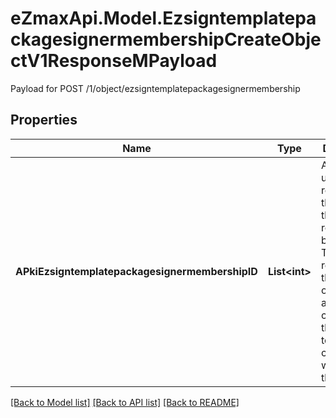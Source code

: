 # eZmaxApi.Model.EzsigntemplatepackagesignermembershipCreateObjectV1ResponseMPayload
Payload for POST /1/object/ezsigntemplatepackagesignermembership

## Properties

Name | Type | Description | Notes
------------ | ------------- | ------------- | -------------
**APkiEzsigntemplatepackagesignermembershipID** | **List&lt;int&gt;** | An array of unique IDs representing the object that were requested to be created.  They are returned in the same order as the array containing the objects to be created that was sent in the request. | 

[[Back to Model list]](../README.md#documentation-for-models) [[Back to API list]](../README.md#documentation-for-api-endpoints) [[Back to README]](../README.md)

